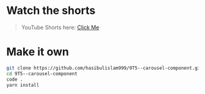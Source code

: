 # Watch the shorts

> YouTube Shorts here: [Click Me](https://www.example.com)

# Make it own

```bash
git clone https://github.com/hasibulislam999/9T5--carousel-component.git
cd 9T5--carousel-component
code .
yarn install
```
